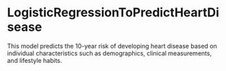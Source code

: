 # LogisticRegressionToPredictHeartDisease
This model predicts the 10-year risk of developing heart disease based on individual characteristics such as demographics, clinical measurements, and lifestyle habits.
